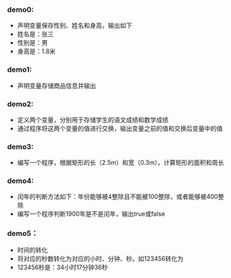 ### demo0:
- 声明变量保存性别、姓名和身高，输出如下
- 姓名是：张三
- 性别是：男
- 身高是：1.8米
### demo1:
- 声明变量存储商品信息并输出
### demo2:
- 定义两个变量，分别用于存储学生的语文成绩和数学成绩
- 通过程序将这两个变量的值进行交换，输出变量之前的值和交换后变量中的值
### demo3:
- 编写一个程序，根据矩形的长（2.5m）和宽（0.3m），计算矩形的面积和周长 
### demo4:
- 闰年的判断方法如下：年份能够被4整除且不能被100整除，或者能够被400整除
- 编写一个程序判断1900年是不是闰年，输出true或false
### demo5：
- 时间的转化
- 将对应的秒数转化为对应的小时、分钟、秒。如123456转化为
- 123456秒是：34小时17分钟36秒
